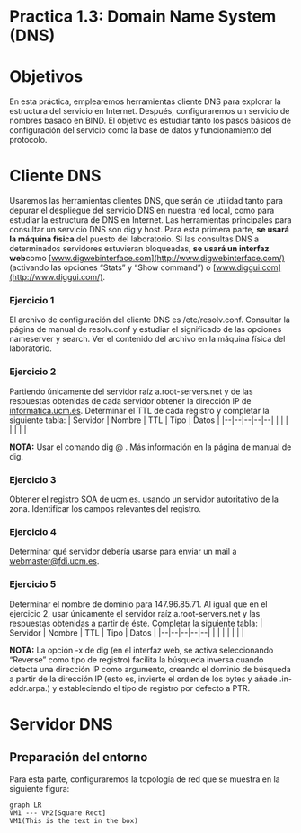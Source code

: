 # Practica 1.3: Domain Name System (DNS)

# Objetivos
En esta práctica, emplearemos herramientas cliente DNS para explorar la estructura del servicio en Internet. Después, configuraremos un servicio de nombres basado en BIND. El objetivo es estudiar tanto los pasos básicos de configuración del servicio como la base de datos y funcionamiento del protocolo.

# Cliente DNS
Usaremos las herramientas clientes DNS, que serán de utilidad tanto para depurar el despliegue del servicio DNS en nuestra red local, como para estudiar la estructura de DNS en Internet. Las herramientas principales para consultar un servicio DNS son dig y host. Para esta primera parte,  **se usará la máquina física**  del puesto del laboratorio. Si las consultas DNS a determinados servidores estuvieran bloqueadas,  **se usará un interfaz web**como  [www.digwebinterface.com](http://www.digwebinterface.com/)  (activando las opciones “Stats” y “Show command”) o  [www.diggui.com](http://www.diggui.com/).

### Ejercicio 1
El archivo de configuración del cliente DNS es /etc/resolv.conf. Consultar la página de manual de resolv.conf y estudiar el significado de las opciones nameserver y search. Ver el contenido del archivo en la máquina física del laboratorio.

### Ejercicio 2 
Partiendo únicamente del servidor raíz a.root-servers.net y de las respuestas obtenidas de cada servidor obtener la dirección IP de  [informatica.ucm.es](http://informatica.ucm.es/). Determinar el TTL de cada registro y completar la siguiente tabla:
| Servidor | Nombre | TTL | Tipo | Datos | 
|--|--|--|--|--|
|  |  |  |  |  |  |

**NOTA:** Usar el comando dig @<servidor> <nombre> <tipo>. Más información en la página de manual de dig.

### Ejercicio 3 
Obtener el registro SOA de ucm.es. usando un servidor autoritativo de la zona. Identificar los campos relevantes del registro.

### Ejercicio 4
Determinar qué servidor debería usarse para enviar un mail a  [webmaster@fdi.ucm.es](mailto:webmaster@fdi.ucm.es).

### Ejercicio 5
Determinar el nombre de dominio para 147.96.85.71. Al igual que en el ejercicio 2, usar únicamente el servidor raíz a.root-servers.net y las respuestas obtenidas a partir de éste. Completar la siguiente tabla:
| Servidor | Nombre | TTL | Tipo | Datos | 
|--|--|--|--|--|
|  |  |  |  |  |  |

**NOTA:** La opción -x de dig (en el interfaz web, se activa seleccionando “Reverse” como tipo de registro) facilita la búsqueda inversa cuando detecta una dirección IP como argumento, creando el dominio de búsqueda a partir de la dirección IP (esto es, invierte el orden de los bytes y añade .in-addr.arpa.) y estableciendo el tipo de registro por defecto a PTR.

# Servidor DNS
## Preparación del entorno
Para esta parte, configuraremos la topología de red que se muestra en la siguiente figura:

```mermaid
graph LR
VM1 --- VM2[Square Rect]
VM1(This is the text in the box)
```
<!--stackedit_data:
eyJoaXN0b3J5IjpbMjE4ODM1MjIzXX0=
-->